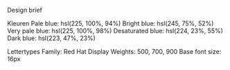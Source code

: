 Design brief

Kleuren
Pale blue: hsl(225, 100%, 94%)
Bright blue: hsl(245, 75%, 52%)
Very pale blue: hsl(225, 100%, 98%)
Desaturated blue: hsl(224, 23%, 55%)
Dark blue: hsl(223, 47%, 23%)

Lettertypes
Family: Red Hat Display
Weights: 500, 700, 900
Base font size: 16px
